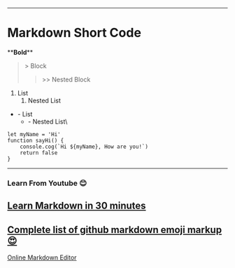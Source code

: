 -------------------------------------------------------
# Markdown Short Code 
****Bold**\*\*
> \> Block
 >> \>> Nested Block
1. List 
	1. Nested List
- \- List
	- \- Nested List\

``` JS
let myName = 'Hi'
function sayHi() { 
	console.cog(`Hi ${myName}, How are you!`)
	return false
}
```


---
### Learn From Youtube :blush:
[Learn Markdown in 30 minutes](https://www.youtube.com/watch?v=bTVIMt3XllM)
---
[Complete list of github markdown emoji markup :heart_eyes:](https://gist.github.com/rxaviers/7360908)
---
[Online Markdown Editor](https://stackedit.io/app#)







